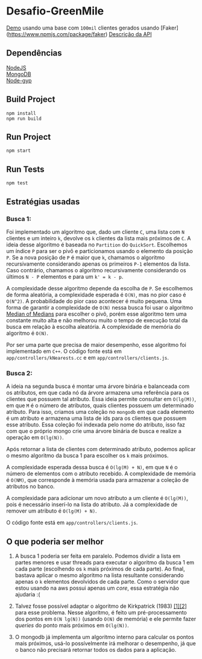 # Desafio-GreenMile

[Demo](http://ec2-18-231-176-67.sa-east-1.compute.amazonaws.com:3000/) usando uma base com `100mil` clientes gerados usando [Faker] (https://www.npmjs.com/package/faker) 
[Descrição da API](http://ec2-18-231-176-67.sa-east-1.compute.amazonaws.com:3000/api)

## Dependências
[NodeJS](https://nodejs.org/)  
[MongoDB](https://www.mongodb.com/)  
[Node-gyp](https://github.com/nodejs/node-gyp)  

## Build Project
```
npm install
npm run build
```

## Run Project
```
npm start
```

## Run Tests
```
npm test
```

## Estratégias usadas

### Busca 1:  
Foi implementado um algoritmo que, dado um cliente `C`, uma lista com `N` clientes e um inteiro `k`, devolve os  `k` clientes da lista mais próximos de `C`. A ideia desse algoritmo é baseada no `Partition` do `QuickSort`. Escolhemos um índice `P` para ser o pivô e particionamos usando o elemento da posição `P`. Se a nova posição de `P` é maior que `k`, chamamos o algoritmo recursivamente considerando apenas os primeiros `P-1` elementos da lista. Caso contrário, chamamos o algoritmo recursivamente considerando os últimos `N - P` elementos e para um `k' = k - p`. 

A complexidade desse algoritmo depende da escolha de `P`. Se escolhemos de forma aleatória, a complexidade esperada é `O(N)`, mas no pior caso é `O(N^2)`. A probabilidade do pior caso acontecer é muito pequena. Uma forma de garantir a complexidade de `O(N)` nessa busca foi usar o algoritmo [Median of Medians](https://en.wikipedia.org/wiki/Median_of_medians) para escolher o pivô, porém esse algoritmo tem uma constante muito alta e não melhorou muito o tempo de execução total da busca em relação à escolha aleatória. A complexidade de memória do algoritmo é `O(N)`. 

Por ser uma parte que precisa de maior desempenho, esse algoritmo foi implementado em `C++`. O código fonte está em `app/controllers/kNearests.cc` e em `app/controllers/clients.js`.

### Busca 2:
A ideia na segunda busca é montar uma árvore binária e balanceada com os atributos, em que cada nó da árvore armazena uma referência para os clientes que possuem tal atributo. Essa ideia permite consultar em `O(lg(M))`, em que `M` é o número de atributos, quais clientes possuem um determinado atributo. Para isso, criamos uma coleção no `mongodb` em que cada elemento é um atributo e armazena uma lista de ids para os clientes que possuem esse atributo. Essa coleção foi indexada pelo nome do atributo, isso faz com que o próprio mongo crie uma árvore binária de busca e realize a operação em `O(lg(N))`.

Após retornar a lista de clientes com determinado atributo, podemos aplicar o mesmo algoritmo da busca 1 para escolher os `k` mais próximos.

A complexidade esperada dessa busca é `O(lg(M) + N)`, em que `N` é o número de elementos com o atributo recebido. A complexidade de memória é `O(NM)`, que corresponde à memória usada para armazenar a coleção de atributos no banco.

A complexidade para adicionar um novo atributo a um cliente é `O(lg(M))`, pois é necessário inserí-lo na lista do atributo. Já a complexidade de remover um atributo é `O(lg(M) + N)`. 

O código fonte está em `app/controllers/clients.js`.

## O que poderia ser melhor

1) A busca 1 poderia ser feita em paralelo. Podemos dividir a lista em partes menores e usar threads para executar o algoritmo da busca 1 em cada parte (escolhendo os `k` mais próximos de cada parte). Ao final, bastava aplicar o mesmo algoritmo na lista resultante considerando apenas o `k` elementos devolvidos de cada parte. Como o servidor que estou usando na aws possui apenas um *core*, essa estratégia não ajudaria :(

2) Talvez fosse possível adaptar o algoritmo de Kirkpatrick (1983) [[1]](http://www.ic.unicamp.br/~rezende/ensino/mo619/Voronoi-diagrams-Delaunay-triangulation-Slides.pdf)[[2]](http://cglab.ca/~cdillaba/comp5008/kirkpatrick.html) para esse problema. Nesse algoritmo, é feito um pré-processamento dos pontos em `O(N lg(N))` (usando `O(N)` de memória) e ele permite fazer *queries* do ponto mais próximos em `O(lg(N))`.

3) O mongodb já implementa um algoritmo interno para calcular os pontos mais próximos, usá-lo possívelmente irá melhorar o desempenho, já que o banco não precisará retornar todos os dados para a aplicação. 
